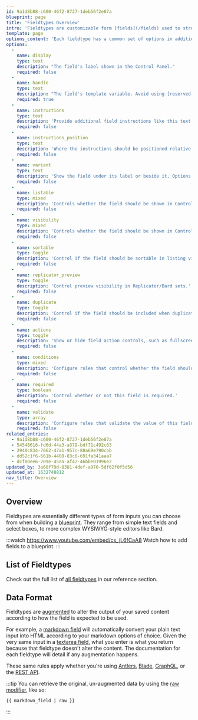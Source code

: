 ```yaml
---
id: 9a1d8b88-c600-46f2-8727-1deb56f2e87a
blueprint: page
title: 'Fieldtypes Overview'
intro: 'Fieldtypes are customizable form [fields](/fields) used to structure your content and provide an intuitive content management experience. Each fieldtype has its own UI, data format, and configuration options.'
template: page
options_content: 'Each fieldtype has a common set of options in addition to any unique ones specific to that type.'
options:
  -
    name: display
    type: text
    description: "The field's label shown in the Control Panel."
    required: false
  -
    name: handle
    type: text
    description: "The field's template variable. Avoid using [reserved words](/tips/reserved-words#as-field-names) as handles."
    required: true
  -
    name: instructions
    type: text
    description: 'Provide additional field instructions like this text. Markdown formatting is supported.'
    required: false
  -
    name: instructions_position
    type: text
    description: 'Where the instructions should be positioned relative to the field. Options: `above` or `below`.'
    required: false
  -
    name: variant
    type: text
    description: 'Show the field under its label or beside it. Options: `block` (Stacked), `inline` (Side by Side). Default: `block`.'
    required: false
  -
    name: listable
    type: mixed
    description: 'Controls whether the field should be shown in Control Panel listings. Options: `hidden`, `true`, or `false`. Default: `hidden`.'
    required: false
  -
    name: visibility
    type: mixed
    description: 'Controls whether the field should be shown in Control Panel publish forms. Options: `visible`, `read_only`, [`computed`](/computed-values) or `hidden`. Default: `visible`.'
    required: false
  -
    name: sortable
    type: toggle
    description: 'Control if the field should be sortable in listing views.'
    required: false
  -
    name: replicator_preview
    type: toggle
    description: 'Control preview visibility in Replicator/Bard sets.'
    required: false
  -
    name: duplicate
    type: toggle
    description: 'Control if the field should be included when duplicating the item.'
    required: false
  -
    name: actions
    type: toggle
    description: 'Show or hide field action controls, such as fullscreen mode.'
    required: false
  -
    name: conditions
    type: mixed
    description: 'Configure rules that control whether the field should be shown or hidden. Learn more about [conditional fields](/conditional-fields).'
    required: false
  -
    name: required
    type: boolean
    description: 'Control whether or not this field is required.'
    required: false
  -
    name: validate
    type: array
    description: 'Configure rules that validate the value of this field before allowing the user to save. Learn more about [validation](/blueprints#validation).'
    required: false
related_entries:
  - 9a1d8b88-c600-46f2-8727-1deb56f2e87a
  - 54548616-fd6d-44a3-a379-bdf71c492c63
  - 2940c834-7062-47a1-957c-88a69e790cbb
  - dd52c1f6-661b-4408-83c6-691fa341aaa7
  - dcf80ee6-209e-45aa-af42-46bbe01996e2
updated_by: 3a60f79d-8381-4def-a970-5df62f0f5d56
updated_at: 1632748812
nav_title: Overview
---
```

## Overview

Fieldtypes are essentially different types of form inputs you can choose from when building a [blueprint](/blueprints). They range from simple text fields and select boxes, to more complex WYSIWYG-style editors like Bard.

:::watch https://www.youtube.com/embed/cs_jL6fCaA8
Watch how to add fields to a blueprint.
:::

## List of Fieldtypes

Check out the full list of [all fieldtypes](/reference/fieldtypes) in our reference section.

## Data Format

Fieldtypes are [augmented](/augmentation) to alter the output of your saved content according to how the field is expected to be used.

For example, a [markdown field](/fieldtypes/markdown) will automatically convert your plain text input into HTML according to your markdown options of choice. Given the very same input in a [textarea field](/fieldtypes/textarea), what you enter is what you return because that fieldtype doesn't alter the content. The documentation for each fieldtype will detail if any augmentation happens.

These same rules apply whether you're using [Antlers](/antlers), [Blade](/blade), [GraphQL](/graphql), or the [REST API](/rest-api).

:::tip
You can retrieve the original, un-augmented data by using the [raw modifier](/modifiers/raw), like so:

```
{{ markdown_field | raw }}
```
:::